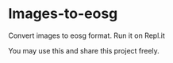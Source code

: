 # Images-to-eosg
Convert images to eosg format.
Run it on Repl.it

You may use this and share this project freely.
